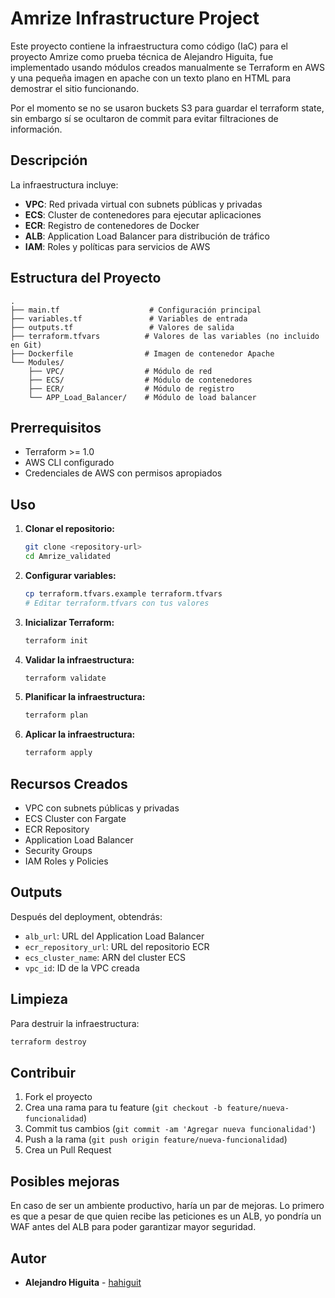 # Amrize Infrastructure Project

Este proyecto contiene la infraestructura como código (IaC) para el proyecto Amrize como prueba técnica de Alejandro Higuita, fue implementado usando módulos creados manualmente se Terraform en AWS y una pequeña imagen en apache con un texto plano en HTML para demostrar el sitio funcionando.

Por el momento se no se usaron buckets S3 para guardar el terraform state, sin embargo sí se ocultaron de commit para evitar filtraciones de información.

## Descripción

La infraestructura incluye:

- **VPC**: Red privada virtual con subnets públicas y privadas
- **ECS**: Cluster de contenedores para ejecutar aplicaciones
- **ECR**: Registro de contenedores de Docker
- **ALB**: Application Load Balancer para distribución de tráfico
- **IAM**: Roles y políticas para servicios de AWS

## Estructura del Proyecto

```
.
├── main.tf                    # Configuración principal
├── variables.tf               # Variables de entrada
├── outputs.tf                 # Valores de salida
├── terraform.tfvars          # Valores de las variables (no incluido en Git)
├── Dockerfile                # Imagen de contenedor Apache
└── Modules/
    ├── VPC/                  # Módulo de red
    ├── ECS/                  # Módulo de contenedores
    ├── ECR/                  # Módulo de registro
    └── APP_Load_Balancer/    # Módulo de load balancer
```

## Prerrequisitos

- Terraform >= 1.0
- AWS CLI configurado
- Credenciales de AWS con permisos apropiados

## Uso

1. **Clonar el repositorio:**
   ```bash
   git clone <repository-url>
   cd Amrize_validated
   ```

2. **Configurar variables:**
   ```bash
   cp terraform.tfvars.example terraform.tfvars
   # Editar terraform.tfvars con tus valores
   ```

3. **Inicializar Terraform:**
   ```bash
   terraform init
   ```

4. **Validar la infraestructura:**
   ```bash
   terraform validate
   ```
5. **Planificar la infraestructura:**
   ```bash
   terraform plan
   ```

6. **Aplicar la infraestructura:**
   ```bash
   terraform apply
   ```

## Recursos Creados

- VPC con subnets públicas y privadas
- ECS Cluster con Fargate
- ECR Repository
- Application Load Balancer
- Security Groups
- IAM Roles y Policies

## Outputs

Después del deployment, obtendrás:

- `alb_url`: URL del Application Load Balancer
- `ecr_repository_url`: URL del repositorio ECR
- `ecs_cluster_name`: ARN del cluster ECS
- `vpc_id`: ID de la VPC creada

## Limpieza

Para destruir la infraestructura:

```bash
terraform destroy
```

## Contribuir

1. Fork el proyecto
2. Crea una rama para tu feature (`git checkout -b feature/nueva-funcionalidad`)
3. Commit tus cambios (`git commit -am 'Agregar nueva funcionalidad'`)
4. Push a la rama (`git push origin feature/nueva-funcionalidad`)
5. Crea un Pull Request

## Posibles mejoras

En caso de ser un ambiente productivo, haría un par de mejoras. Lo primero es que a pesar de que quien recibe las peticiones es un ALB, yo pondría un WAF antes del ALB para poder garantizar mayor seguridad.

## Autor

- **Alejandro Higuita** - [hahiguit](https://github.com/hahiguit)

